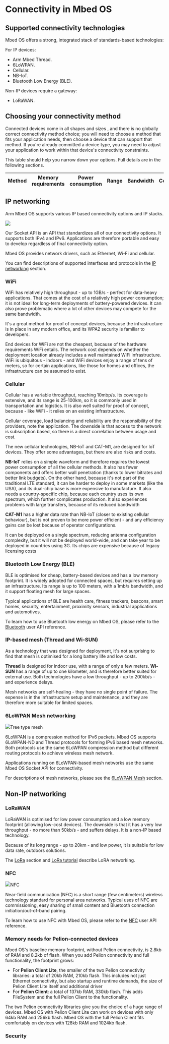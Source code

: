 # Connectivity in Mbed OS

## Supported connectivity technologies

Mbed OS offers a strong, integrated stack of standards-based technologies:

For IP devices:

* Arm Mbed Thread.
* 6LoWPAN.
* Cellular.
* NB-IoT.
* Bluetooth Low Energy (BLE).

Non-IP devices require a gateway:

* LoRaWAN.

<!--Edge?-->

## Choosing your connectivity method

Connected devices come in all shapes and sizes <!--Amanda, help me!-->, and there is no globally correct connectivity method choice; you will need to choose a method that fits your application needs, then choose a device that can support that method. If you're already committed a device type, you may need to adjust your application to work within that device's connectivity constraints.

<!--Needs a bit more info to be useful-->

This table should help you narrow down your options. Full details are in the following sections.

| Method | Memory requirements | Power consumption | Range | Bandwidth | Costs | Existing infrastructure | Indoors/outdoors |
| --- | --- | --- | --- | --- | --- | --- | --- |


## IP networking

Arm Mbed OS supports various IP based connectivity options and IP stacks.

<span class="images">![](https://s3-us-west-2.amazonaws.com/mbed-os-docs-images/ip-networking-simple.png)</span>

Our Socket API is an API that standardizes all of our connectivity options. It supports both IPv4 and IPv6. Applications are therefore portable and easy to develop regardless of final connectivity option.

Mbed OS provides network drivers, such as Ethernet, Wi-Fi and cellular.

You can find descriptions of supported interfaces and protocols in the [IP networking](ip-networking.html) section.

### WiFi

WiFi has relatively high throughput - up to 1GB/s - perfect for data-heavy applications. That comes at the cost of a relatively high power consumption; it is not ideal for long-term deployments of battery-powered devices. It can also prove problematic where a lot of other devices may compete for the same bandwidth.

It's a great method for proof of concept devices, because the infrastructure is in place in any modern office, and its WPA2 security is familiar to developers.

End devices for WiFi are not the cheapest, because of the hardware requirements WiFi entails. The network cost depends on whether the deployment location already includes a well maintained WiFi infrastructure. WiFi is ubiquitous - indoors - and WiFi devices enjoy a range of tens of meters, so for certain applications, like those for homes and offices, the infrastructure can be assumed to exist.

### Cellular

<!--Do I want to force all the methods into a single narrative structure for easier comparison, or is that covered by the table and I can be a bit more freeform in the text?-->

Cellular has a variable throughput, reaching 10mbp/s. Its coverage is extensive, and its range is 25-100km, so it is commonly used in transportation and logistics. It is also well suited for proof of concept, because - like WiFi - it relies on an existing infrastructure.

Cellular coverage, load balancing and reliability are the responsibility of the providers, note the application. The downside is that access to the network is subscription based, so there is a direct correlation between usage and cost.

<!--Pasi, you say the variable throughput is great for applications that have changing needs. Does this mean that other protocols force a higher throughput, and that the device pays a price for that?-->

The new cellular technologies, NB-IoT and CAT-M1, are designed for IoT devices. They offer some advantages, but there are also risks and costs.

**NB-IoT** relies on a simple waveform and therefore requires the lowest power consumption of all the cellular methods. It also has fewer components and offers better wall penetration (thanks to lower bitrates and better link budgets)<!--I have no idea what I just wrote. Pasi, can I have more info, please?-->. On the other hand, because it's not part of the traditional LTE standard, it can be harder to deploy in some markets (like the USA), and its dual-chip base is more expensive to manufacture. It also needs a country-specific chip, because each country uses its own spectrum, which further complicates production. It also experiences problems with large transfers, because of its reduced bandwidth <!--how much?-->

**CAT-M1** has a higher data rate than NB-IoT (closer to existing cellular behaviour), but is not proven to be more power efficient - and any efficiency gains can be lost because of operator configurations.

It can be deployed on a single spectrum, reducing antenna configuration complexity, but it will not be deployed world-wide, and can take year to be deployed in countries using 3G. Its chips are expensive because of legacy licensing costs <!--more expensive than the dual chips of NB-IoT?-->

### Bluetooth Low Energy (BLE)

BLE is optimised for cheap, battery-based devices and has a low memory footprint. It is widely adopted for connected spaces, but requires setting up an infrastructure. Its range is up to 100 meters, with a 1mb/s bandwidth, and it support floating mesh for large spaces.

Typical applications of BLE are health care, fitness trackers, beacons, smart homes, security, entertainment, proximity sensors, industrial applications and automotives.

To learn how to use Bluetooth low energy on Mbed OS, please refer to the [Bluetooth](/docs/v5.10/apis/ble.html) user API reference.

###  IP-based mesh (Thread and Wi-SUN)

As a technology that was designed for deployment, it's not surprising to find that mesh is optimised for a long battery life and low costs.

**Thread** is designed for indoor use, with a range of only a few meters. **Wi-SUN** has a range of up to one kilometer, and is therefore better suited for external use. Both technologies have a low throughput - up to 200kb/s - and experience delays.

Mesh networks are self-healing - they have no single point of failure. The expense is in the infrastructure setup and maintenance, and they are therefore more suitable for limited spaces.

<!--"Additionally ARM mbed OS Thread stack is tested against pre-defined stability, reliability and performance test sets to ensure high quality production ready delivery for application and product creation."
Pre-defined by who? The Thread alliance?-->


### 6LoWPAN Mesh networking

<span class="images">![](https://s3-us-west-2.amazonaws.com/mbed-os-docs-images/mesh.png)<span>Tree type mesh</span></span>

6LoWPAN is a compression method for IPv6 packets. Mbed OS supports 6LoWPAN-ND and Thread protocols for forming IPv6 based mesh networks. Both protocols use the same 6LoWPAN compression method but different routing protocols to achieve wireless mesh network.

Applications running on 6LoWPAN-based mesh networks use the same Mbed OS Socket API for connectivity. <!--same as what?-->

For descriptions of mesh networks, please see the [6LoWPAN Mesh](mesh-tech.html) section.


## Non-IP networking

### LoRaWAN

LoRaWAN is optimised for low power consumption and a low memory footprint (allowing low-cost devices). The downside is that it has a very low throughput - no more than 50kb/s - and suffers delays. It is a non-IP based technology.

Because of its long range - up to 20km - and low power, it is suitable for low data rate, outdoors solutions.

<!--what's the infrastructure?-->

The [LoRa](lora-tech.html) section and [LoRa tutorial](/docs/v5.10/tutorials/LoRa-tutorial.html) describe LoRA networking.


### NFC

<span class="images">![](https://s3-us-west-2.amazonaws.com/mbed-os-docs-images/n_mark.png)<span>NFC</span></span>

Near-field communication (NFC) is a short range (few centimeters) wireless technology standard for personal area networks. Typical uses of NFC are commissioning, easy sharing of small content and Bluetooth connection initiation/out-of-band pairing.

To learn how to use NFC with Mbed OS, please refer to the [NFC](/docs/v5.10/apis/nfc.html) user API reference.


### Memory needs for Pelion-connected devices

Mbed OS's baseline memory footprint, without Pelion connectivity, is 2.8kb of RAM and 8.2kb of flash. When you add Pelion connectivity and full functionality, the footprint grows:

* For **Pelion Client Lite**, the smaller of the two Pelion connectivity libraries: a total of 20kb RAM, 210kb flash. This includes not just Ethernet connectivity, but also startup and runtime demands, the size of Pelion Client Lite itself and additional driver <!--which drivers?-->
* For **Pelion Client**: a total of 137kb RAM, 330kb flash. This adds FileSystem and the full Pelion Client to the functionality.

The two Pelion connectivity libraries give you the choice of a huge range of devices. Mbed OS with Pelion Client Lite can work on devices with only 64kb RAM and 256kb flash. Mbed OS with the full Pelion Client fits comfortably on devices with 128kb RAM and 1024kb flash.

### Security

<!--Something about how we secure independently of the protocol, but are some methods still more secure than others?

-->

